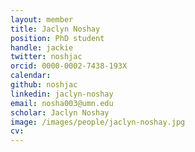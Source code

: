 ```yaml
---
layout: member
title: Jaclyn Noshay
position: PhD student
handle: jackie
twitter: noshjac
orcid: 0000-0002-7438-193X
calendar: 
github: noshjac
linkedin: jaclyn-noshay
email: nosha003@umn.edu
scholar: Jaclyn Noshay
image: /images/people/jaclyn-noshay.jpg
cv: 
---
```

